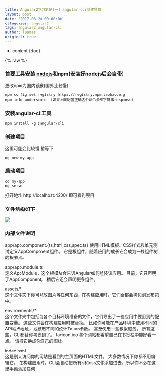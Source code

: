 ```yaml
---
title: Angular2学习笔记(一) angular-cli创建项目
layout: post
date: '2017-03-20 00:00:00'
categories: angular2
tags: angular2 angular-cli
author: luamas
original: true
---
```


* content
{:toc}

{% raw %}

### 首要工具安装 [nodejs](https://nodejs.org/en/)和npm(安装好nodejs后会自带)
更改npm为国内镜像(国外比较慢)

```
npm config set registry https://registry.npm.taobao.org 
npm info underscore （如果上面配置正确这个命令会有字符串response）
```



### 安装angular-cli工具

```
npm install -g @angular/cli
```

### 创建项目
这里可能会比较慢,稍等下

```
ng new my-app
```
### 启动项目

```
cd my-app
ng serve
```
打开地址 http://localhost:4200/ 即可看到项目

### 文件结构如下
![](http://luamas.github.io/images/2017/03/20/file_structure.png)

### 内部文件说明

app/app.component.{ts,html,css,spec.ts}	
使用HTML模板、CSS样式和单元测试定义AppComponent组件。 它是根组件，随着应用的成长它会成为一棵组件树的根节点。

app/app.module.ts	
定义AppModule，这个根模块会告诉Angular如何组装该应用。 目前，它只声明了AppComponent。 稍后它还会声明更多组件。

assets/*	
这个文件夹下你可以放图片等任何东西，在构建应用时，它们全都会拷贝到发布包中。

environments/*	
这个文件夹中包括为各个目标环境准备的文件，它们导出了一些应用中要用到的配置变量。 这些文件会在构建应用时被替换。 比如你可能在产品环境中使用不同的API端点地址，或使用不同的统计Token参数。 甚至使用一些模拟服务。 所有这些，CLI都替你考虑到了。
favicon.ico	
每个网站都希望自己在书签栏中能好看一点。 请把它换成你自己的图标。

index.html	
这是别人访问你的网站是看到的主页面的HTML文件。 大多数情况下你都不用编辑它。 在构建应用时，CLI会自动把所有js和css文件添加进去，所以你不必在这里手动添加任何 <script> 或 <link> 标签。

main.ts	
这是应用的主要入口点。 使用JIT compiler编译器编译本应用，并启动，使其运行在浏览器中。 你还可以使用AOT compiler编译器，而不用修改任何代码 —— 只要给ng build 或 ng serve 传入 --aot 参数就可以了。

polyfills.ts	
不同的浏览器对Web标准的支持程度也不同。 填充库（polyfill）能帮我们把这些不同点进行标准化。 你只要使用core-js 和 zone.js通常就够了，不过你也可以查看浏览器支持指南以了解更多信息。

styles.css	
这里是你的全局样式。 大多数情况下，你会希望在组件中使用局部样式，以利于维护，不过那些会影响你整个应用的样式你还是需要集中存放在这里。

test.ts	
这是单元测试的主要入口点。 它有一些你不熟悉的自定义配置，不过你并不需要编辑这里的任何东西。

tsconfig.json	
TypeScript编译器的配置文件。


### 外部文件说明

e2e/*	
在e2e/下是端到端（End-to-End）测试。 它们不在src/下，是因为端到端测试实际上和应用是相互独立的，它只适用于测试你的应用而已。 这也就是为什么它会拥有自己的tsconfig.json。

node_modules/...	
Node.js创建了这个文件夹，并且把package.json中列举的所有第三方模块都放在其中。

.editorconfig	
给你的编辑器看的一个简单配置文件，它用来确保参与你项目的每个人都具有基本的编辑器配置。 大多数的编辑器都支持.editorconfig文件，详情参见 http://editorconfig.org 。

.gitignore	
一个Git的配置文件，用来确保某些自动生成的文件不会被提交到源码控制系统中。

angular-cli.json	
Angular-CLI的配置。 在这个文件中，你可以设置一系列默认值，还能配置当构件项目时应该排除哪些文件。 要了解更多，请参阅Angular-CLI的官方文档。

karma.conf.js	
给Karma的单元测试配置，当运行ng test时会用到它。

package.json	
npm配置文件，其中列出了项目使用到的第三方依赖包。 你还可以在这里添加自己的自定义脚本。

protractor.conf.js	
给Protractor使用的端到端测试配置文件，当运行ng e2e的时候会用到它。

README.md	
项目的基础文档，预先写入了CLI命令的信息。 别忘了用项目文档改进它，以便每个查看此仓库的人都能据此构建出你的应用。

tslint.json	
给TSLint和Codelyzer用的配置信息，当运行ng lint时会用到。 Lint功能可以帮你保持代码风格的统一。

{% endraw %}